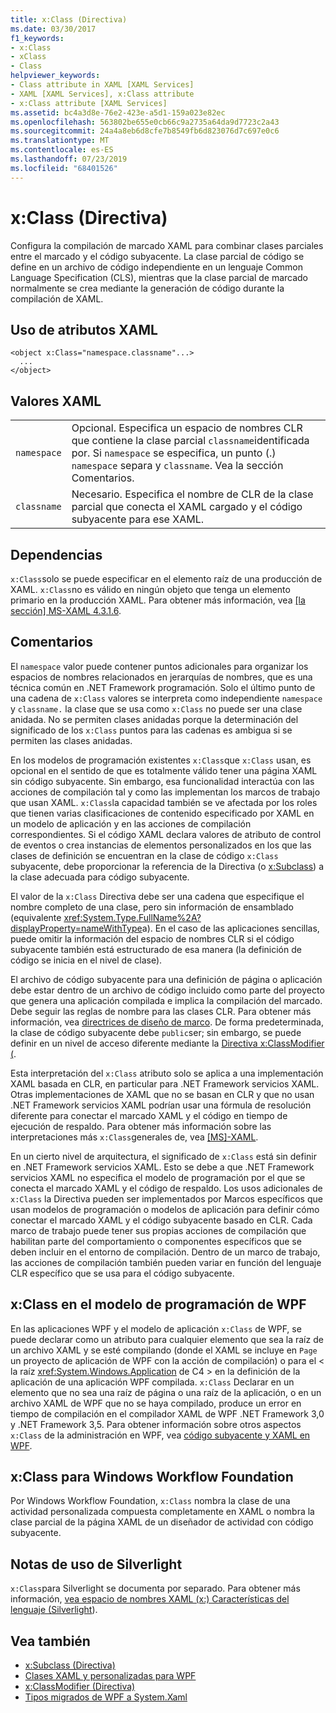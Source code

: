 ```yaml
---
title: x:Class (Directiva)
ms.date: 03/30/2017
f1_keywords:
- x:Class
- xClass
- Class
helpviewer_keywords:
- Class attribute in XAML [XAML Services]
- XAML [XAML Services], x:Class attribute
- x:Class attribute [XAML Services]
ms.assetid: bc4a3d8e-76e2-423e-a5d1-159a023e82ec
ms.openlocfilehash: 563802be655e0cb66c9a2735a64da9d7723c2a43
ms.sourcegitcommit: 24a4a8eb6d8cfe7b8549fb6d823076d7c697e0c6
ms.translationtype: MT
ms.contentlocale: es-ES
ms.lasthandoff: 07/23/2019
ms.locfileid: "68401526"
---
```

# <a name="xclass-directive"></a>x:Class (Directiva)
Configura la compilación de marcado XAML para combinar clases parciales entre el marcado y el código subyacente. La clase parcial de código se define en un archivo de código independiente en un lenguaje Common Language Specification (CLS), mientras que la clase parcial de marcado normalmente se crea mediante la generación de código durante la compilación de XAML.  
  
## <a name="xaml-attribute-usage"></a>Uso de atributos XAML  
  
```  
<object x:Class="namespace.classname"...>  
  ...  
</object>  
```  
  
## <a name="xaml-values"></a>Valores XAML  
  
|||  
|-|-|  
|`namespace`|Opcional. Especifica un espacio de nombres CLR que contiene la clase parcial `classname`identificada por. Si `namespace` se especifica, un punto (.) `namespace` separa y `classname`. Vea la sección Comentarios.|  
|`classname`|Necesario. Especifica el nombre de CLR de la clase parcial que conecta el XAML cargado y el código subyacente para ese XAML.|  
  
## <a name="dependencies"></a>Dependencias  
 `x:Class`solo se puede especificar en el elemento raíz de una producción de XAML. `x:Class`no es válido en ningún objeto que tenga un elemento primario en la producción XAML. Para obtener más información, vea [ \[la sección\] MS-XAML 4.3.1.6](https://go.microsoft.com/fwlink/?LinkId=114525).  
  
## <a name="remarks"></a>Comentarios  
 El `namespace` valor puede contener puntos adicionales para organizar los espacios de nombres relacionados en jerarquías de nombres, que es una técnica común en .NET Framework programación. Solo el último punto de una cadena de `x:Class` valores se interpreta como independiente `namespace` y `classname.` la clase que se usa como `x:Class` no puede ser una clase anidada. No se permiten clases anidadas porque la determinación del significado de los `x:Class` puntos para las cadenas es ambigua si se permiten las clases anidadas.  
  
 En los modelos de programación existentes `x:Class`que `x:Class` usan, es opcional en el sentido de que es totalmente válido tener una página XAML sin código subyacente. Sin embargo, esa funcionalidad interactúa con las acciones de compilación tal y como las implementan los marcos de trabajo que usan XAML. `x:Class`la capacidad también se ve afectada por los roles que tienen varias clasificaciones de contenido especificado por XAML en un modelo de aplicación y en las acciones de compilación correspondientes. Si el código XAML declara valores de atributo de control de eventos o crea instancias de elementos personalizados en los que las clases de definición se encuentran en la clase de código `x:Class` subyacente, debe proporcionar la referencia de la Directiva (o [x:Subclass](x-subclass-directive.md)) a la clase adecuada para código subyacente.  
  
 El valor de la `x:Class` Directiva debe ser una cadena que especifique el nombre completo de una clase, pero sin información de ensamblado (equivalente <xref:System.Type.FullName%2A?displayProperty=nameWithType>a). En el caso de las aplicaciones sencillas, puede omitir la información del espacio de nombres CLR si el código subyacente también está estructurado de esa manera (la definición de código se inicia en el nivel de clase).  
  
 El archivo de código subyacente para una definición de página o aplicación debe estar dentro de un archivo de código incluido como parte del proyecto que genera una aplicación compilada e implica la compilación del marcado. Debe seguir las reglas de nombre para las clases CLR. Para obtener más información, vea [directrices de diseño de marco](../../standard/design-guidelines/index.md). De forma predeterminada, la clase de código subyacente debe `public`ser; sin embargo, se puede definir en un nivel de acceso diferente mediante la [Directiva x:ClassModifier (](x-classmodifier-directive.md).  
  
 Esta interpretación del `x:Class` atributo solo se aplica a una implementación XAML basada en CLR, en particular para .NET Framework servicios XAML. Otras implementaciones de XAML que no se basan en CLR y que no usan .NET Framework servicios XAML podrían usar una fórmula de resolución diferente para conectar el marcado XAML y el código en tiempo de ejecución de respaldo. Para obtener más información sobre las interpretaciones más `x:Class`generales de, vea [ \[MS\]-XAML](https://go.microsoft.com/fwlink/?LinkId=114525).  
  
 En un cierto nivel de arquitectura, el significado de `x:Class` está sin definir en .NET Framework servicios XAML. Esto se debe a que .NET Framework servicios XAML no especifica el modelo de programación por el que se conecta el marcado XAML y el código de respaldo. Los usos adicionales de `x:Class` la Directiva pueden ser implementados por Marcos específicos que usan modelos de programación o modelos de aplicación para definir cómo conectar el marcado XAML y el código subyacente basado en CLR. Cada marco de trabajo puede tener sus propias acciones de compilación que habilitan parte del comportamiento o componentes específicos que se deben incluir en el entorno de compilación. Dentro de un marco de trabajo, las acciones de compilación también pueden variar en función del lenguaje CLR específico que se usa para el código subyacente.  
  
## <a name="xclass-in-the-wpf-programming-model"></a>x:Class en el modelo de programación de WPF  
 En las aplicaciones WPF y el modelo de aplicación `x:Class` de WPF, se puede declarar como un atributo para cualquier elemento que sea la raíz de un archivo XAML y se esté compilando (donde el XAML se incluye en `Page` un proyecto de aplicación de WPF con la acción de compilación) o para el < la raíz <xref:System.Windows.Application> de C4 > en la definición de la aplicación de una aplicación WPF compilada. `x:Class` Declarar en un elemento que no sea una raíz de página o una raíz de la aplicación, o en un archivo XAML de WPF que no se haya compilado, produce un error en tiempo de compilación en el compilador XAML de WPF .NET Framework 3,0 y .NET Framework 3,5. Para obtener información sobre otros aspectos `x:Class` de la administración en WPF, vea [código subyacente y XAML en WPF](../wpf/advanced/code-behind-and-xaml-in-wpf.md).  
  
## <a name="xclass-for-windows-workflow-foundation"></a>x:Class para Windows Workflow Foundation  
 Por Windows Workflow Foundation, `x:Class` nombra la clase de una actividad personalizada compuesta completamente en XAML o nombra la clase parcial de la página XAML de un diseñador de actividad con código subyacente.  
  
## <a name="silverlight-usage-notes"></a>Notas de uso de Silverlight  
 `x:Class`para Silverlight se documenta por separado. Para obtener más información, [vea espacio de nombres XAML (x:) Características del lenguaje (Silverlight](https://go.microsoft.com/fwlink/?LinkId=199081)).  
  
## <a name="see-also"></a>Vea también

- [x:Subclass (Directiva)](x-subclass-directive.md)
- [Clases XAML y personalizadas para WPF](../wpf/advanced/xaml-and-custom-classes-for-wpf.md)
- [x:ClassModifier (Directiva)](x-classmodifier-directive.md)
- [Tipos migrados de WPF a System.Xaml](types-migrated-from-wpf-to-system-xaml.md)
